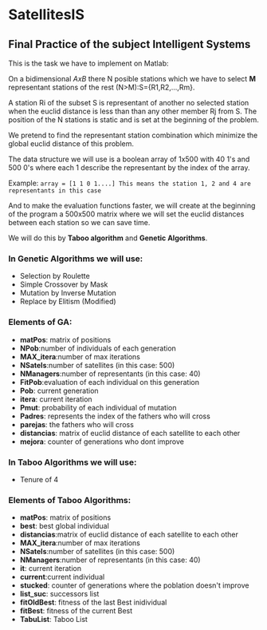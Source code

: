 # SatellitesIS
## Final Practice of the subject Intelligent Systems
This is the task we have to implement on Matlab:

On a bidimensional _AxB_ there N posible stations which we have to select **M** representant stations of the rest (N>M):S={R1,R2,...,Rm}.

A station Ri of the subset S is representant of another no selected station when the euclid distance is less than than any other member Rj from S. The position of the N stations is static and is set at the beginning of the problem.

We pretend to find the representant station combination which minimize the global euclid distance of this problem.

The data structure we will use is a boolean array of 1x500 with 40 1's and 500 0's where each 1 describe the representant by the index of the array. 

Example:
`array = [1 1 0 1....] This means the station 1, 2 and 4 are representants in this case`

And to make the evaluation functions faster, we will create at the beginning of the program a 500x500 matrix where we will set the euclid distances between each station so we can save time. 

We will do this by **Taboo algorithm** and **Genetic Algorithms**.

### **In Genetic Algorithms we will use:**
- Selection by Roulette
- Simple Crossover by Mask
- Mutation by Inverse Mutation
- Replace by Elitism (Modified)

### **Elements of GA:**

- **matPos**: matrix of positions
- **NPob**:number of individuals of each generation
- **MAX_itera**:number of max iterations
- **NSatels**:number of satellites (in this case: 500)
- **NManagers**:number of representants (in this case: 40)
- **FitPob**:evaluation of each individual on this generation
- **Pob**: current generation
- **itera**: current iteration
- **Pmut**: probability of each individual of mutation
- **Padres**: represents the index of the fathers who will cross
- **parejas**: the fathers who will cross
- **distancias**: matrix of euclid distance of each satellite to each other
- **mejora**: counter of generations who dont improve

### **In Taboo Algorithms we will use:**
- Tenure of 4

### **Elements of Taboo Algorithms:**
- **matPos**: matrix of positions
- **best**: best global individual
- **distancias**:matrix of euclid distance of each satellite to each other
- **MAX_itera**:number of max iterations
- **NSatels**:number of satellites (in this case: 500)
- **NManagers**:number of representants (in this case: 40)
- **it**: current iteration
- **current**:current individual
- **stucked**: counter of generations where the poblation doesn't improve
- **list_suc**: successors list
- **fitOldBest**: fitness of the last Best inidividual
- **fitBest**: fitness of the current Best
- **TabuList**: Taboo List

